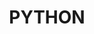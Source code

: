 ---
layout: default
title: PYTHON
Nav_order: 4
has_children: true
permalink: /docs/computer_lang/python
parent: Computer Language
---